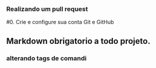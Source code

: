 ### Realizando um pull request

#0. Crie e configure sua conta Git e GitHub

## Markdown obrigatorio a todo projeto.

### alterando tags de comandi

